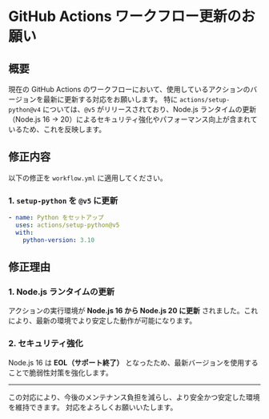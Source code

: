 # GitHub Actions ワークフロー更新のお願い

## 概要
現在の GitHub Actions のワークフローにおいて、使用しているアクションのバージョンを最新に更新する対応をお願いします。
特に `actions/setup-python@v4` については、`@v5` がリリースされており、Node.js ランタイムの更新（Node.js 16 → 20）によるセキュリティ強化やパフォーマンス向上が含まれているため、これを反映します。

## 修正内容
以下の修正を `workflow.yml` に適用してください。

### 1. `setup-python` を `@v5` に更新
```yaml
- name: Python をセットアップ
  uses: actions/setup-python@v5
  with:
    python-version: 3.10
```

## 修正理由
### 1. Node.js ランタイムの更新
アクションの実行環境が **Node.js 16 から Node.js 20 に更新** されました。これにより、最新の環境でより安定した動作が可能になります。

### 2. セキュリティ強化
Node.js 16 は **EOL（サポート終了）** となったため、最新バージョンを使用することで脆弱性対策を強化します。

---
この対応により、今後のメンテナンス負担を減らし、より安全かつ安定した環境を維持できます。
対応をよろしくお願いいたします。

